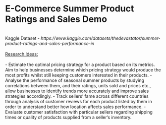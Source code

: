 # E-Commerce Summer Product Ratings and Sales Demo
<br>
Kaggle Dataset - <i> https://www.kaggle.com/datasets/thedevastator/summer-product-ratings-and-sales-performance-in </i>
<br><br>
<u>Research Ideas:</u><br><br>
- Estimate the optimal pricing strategy for a product based on its metrics. Aim to help businesses determine which pricing strategy would produce the most profits whilst still keeping customers interested in their products.
- Analyse the performance of seasonal summer products by studying correlations between them, and their ratings, units sold and prices etc., allow businesses to identify trends more accurately and improve sales strategies accordingly.
- Track sellers’ fame across different countries through analysis of customer reviews for each product listed by them in order to understand better how location affects sales performance.
- Evaluate customer satisfaction with particular sellers regarding shipping times or quality of products supplied from a seller’s inventory.
